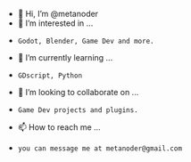 - 👋 Hi, I’m @metanoder
- 👀 I’m interested in ...
-     Godot, Blender, Game Dev and more.
- 🌱 I’m currently learning ...
-     GDscript, Python
- 💞️ I’m looking to collaborate on ...
-     Game Dev projects and plugins.
- 📫 How to reach me ...
-     you can message me at metanoder@gmail.com

<!---
metanoder/metanoder is a ✨ special ✨ repository because its `README.md` (this file) appears on your GitHub profile.
You can click the Preview link to take a look at your changes.
--->
